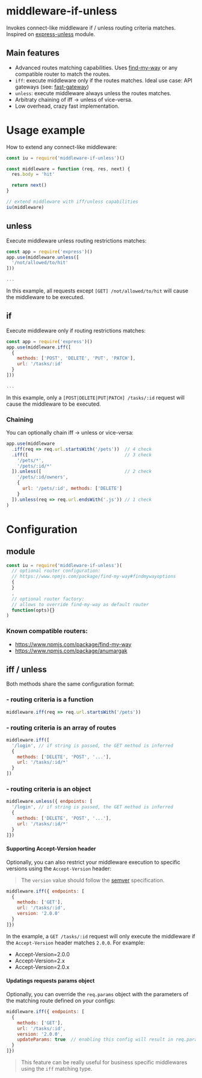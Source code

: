 # middleware-if-unless
Invokes connect-like middleware if / unless routing criteria matches. Inspired on [express-unless](https://www.npmjs.com/package/express-unless) module.  
> 

## Main features
- Advanced routes matching capabilities. Uses [find-my-way](https://www.npmjs.com/package/find-my-way) or any compatible router to match the routes. 
- `iff`: execute middleware only if the routes matches. Ideal use case: API gateways (see: [fast-gateway](https://www.npmjs.com/package/fast-gateway))
- `unless`: execute middleware always unless the routes matches.
- Arbitraty chaining of iff -> unless of vice-versa.
- Low overhead, crazy fast implementation. 


# Usage example
How to extend any connect-like middleware:
```js 
const iu = require('middleware-if-unless')()

const middleware = function (req, res, next) {
  res.body = 'hit'

  return next()
}

// extend middleware with iff/unless capabilities
iu(middleware)
```
## unless
Execute middleware unless routing restrictions matches:
```js
const app = require('express')()
app.use(middleware.unless([
  '/not/allowed/to/hit'
]))

...
```
In this example, all requests except `[GET] /not/allowed/to/hit` will cause the middleware to be executed.

## if
Execute middleware only if routing restrictions matches:
```js
const app = require('express')()
app.use(middleware.iff([
  {
    methods: ['POST', 'DELETE', 'PUT', 'PATCH'],
    url: '/tasks/:id'
  }
]))

...
```
In this example, only a `[POST|DELETE|PUT|PATCH] /tasks/:id` request will cause the middleware to be executed.
### Chaining
You can optionally chain iff -> unless or vice-versa:
```js
app.use(middleware
  .iff(req => req.url.startsWith('/pets'))  // 4 check
  .iff([                                    // 3 check
    '/pets/*',
    '/pets/:id/*'
  ]).unless([                               // 2 check
    '/pets/:id/owners',
    {
      url: '/pets/:id', methods: ['DELETE'] 
    }
  ]).unless(req => req.url.endsWith('.js')) // 1 check
)
```
# Configuration
## module
```js
const iu = require('middleware-if-unless')(
  // optional router configuration: 
  // https://www.npmjs.com/package/find-my-way#findmywayoptions
  {
  }
  , 
  // optional router factory:
  // allows to override find-my-way as default router
  function(opts){}
)
```
### Known compatible routers:
- https://www.npmjs.com/package/find-my-way
- https://www.npmjs.com/package/anumargak

## iff / unless
Both methods share the same configuration format:

### - routing criteria is a function 
```js
middleware.iff(req => req.url.startsWith('/pets'))
```
### - routing criteria is an array of routes
```js
middleware.iff([
  '/login', // if string is passed, the GET method is inferred
  {
    methods: ['DELETE', 'POST', '...'],
    url: '/tasks/:id/*'
  }
])
```
### - routing criteria is an object
```js
middleware.unless({ endpoints: [
  '/login', // if string is passed, the GET method is inferred
  {
    methods: ['DELETE', 'POST', '...'],
    url: '/tasks/:id/*'
  }
]})
```
#### Supporting Accept-Version header
Optionally, you can also restrict your middleware execution to specific versions using the `Accept-Version` header:
> The `version` value should follow the [semver](https://semver.org/) specification.
```js
middleware.iff({ endpoints: [
  {
    methods: ['GET'],
    url: '/tasks/:id',
    version: '2.0.0'
  }
]})
```
In the example, a `GET /tasks/:id` request will only execute the middleware if the `Accept-Version` header matches `2.0.0`. For example:
- Accept-Version=2.0.0
- Accept-Version=2.x
- Accept-Version=2.0.x

#### Updatings requests params object
Optionally, you can override the `req.params` object with the parameters of the matching route defined on your configs:
```js
middleware.iff({ endpoints: [
  {
    methods: ['GET'],
    url: '/tasks/:id',
    version: '2.0.0',
    updateParams: true  // enabling this config will result in req.params = {id: ...}
  }
]})
```
> This feature can be really useful for business specific middlewares using the `iff` matching type.